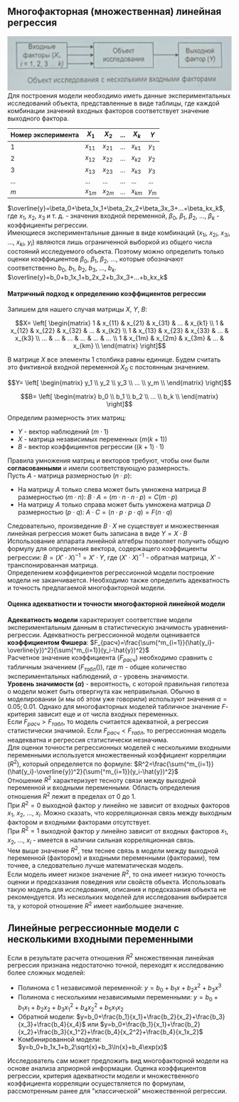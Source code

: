 ## Многофакторная (множественная) линейная регрессия
![Многофакторная линейная регрессия](../Pictures/03_01.%20Многофакторная%20линейная%20регрессия.png)  
Для построения модели необходимо иметь данные экспериментальных исследований объекта, представленные в виде таблицы, где каждой комбинации значений входных факторов соответствует значение выходного фактора.  

| Номер эксперимента | $X_1$    | $X_2$    | ... | $X_k$    | $Y$   |
| ------------------ | -------- | -------- | --- | -------- | ----- |
| 1                  | $x_{11}$ | $x_{21}$ | ... | $x_{k1}$ | $y_1$ |
| 2                  | $x_{12}$ | $x_{22}$ | ... | $x_{k2}$ | $y_2$ |
| 3                  | $x_{13}$ | $x_{23}$ | ... | $x_{k3}$ | $y_3$ |
| ...                | ...      | ...      | ... | ...      | ...   |
| $m$                | $x_{1m}$ | $x_{2m}$ | ... | $x_{km}$ | $y_m$ |
  
$\overline{y}=\beta_0+\beta_1x_1+\beta_2x_2+\beta_3x_3+...+\beta_kx_k$, где $x_1$, $x_2$, $x_3$ и т. д. - значения входной переменной, $\beta_0$, $\beta_1$, $\beta_2$, ..., $\beta_k$ - коэффициенты регрессии.  
Имеющиеся экспериментальные данные в виде комбинаций ($x_{1i}$, $x_{2i}$, $x_{3i}$, ..., $x_{ki}$, $y_i$) являются лишь ограниченной выборкой из общего числа состояний исследуемого объекта. Поэтому можно определить только оценки коэффициентов $\beta_0$, $\beta_1$, $\beta_2$, ..., которые обозначают соответственно $b_0$, $b_1$, $b_2$, $b_3$, ..., $b_k$.  
$\overline{y}=b_0+b_1x_1+b_2x_2+b_3x_3+...+b_kx_k$  
#### Матричный подход к определению коэффициентов регрессии
Запишем для нашего случая матрицы $X$, $Y$, $B$:  
```math
X=
\left[
	\begin{matrix}
	1 & x_{11} & x_{21} & x_{31} & ... & x_{k1} \\
	1 & x_{12} & x_{22} & x_{32} & ... & x_{k2} \\
	1 & x_{13} & x_{23} & x_{33} & ... & x_{k3} \\
	... & ... & ... & ... & ... & ... \\
	1 & x_{1m} & x_{2m} & x_{3m} & ... & x_{km} \\
	\end{matrix} 
\right]
```
В матрице $X$ все элементы 1 столбика равны единице. Будем считать это фиктивной входной переменной $X_0$ с постоянным значением.  
```math
Y=
\left[
	\begin{matrix}
	y_1 \\
	y_2 \\
	y_3 \\
	... \\
	y_m \\
	\end{matrix} 
\right]
```
  
```math
B=
\left[
	\begin{matrix}
	b_0 \\
	b_1 \\
	b_2 \\
	... \\
	b_k \\
	\end{matrix} 
\right]
```
Определим размерность этих матриц:
- $Y$ - вектор наблюдений ($m⋅1$)
- $X$ - матрица независимых переменных ($m(k+1)$)
- $B$ - вектор коэффициентов регрессии ($(k+1)⋅1$)
  
Правила умножения матриц и векторов требуют, чтобы они были **согласованными** и имели соответствующую размерность.  
Пусть $A$ - матрица размерностью $(n⋅p)$:
- На матрицу $A$ только слева может быть умножена матрица $B$ размерностью $(m⋅n)$: $B⋅A=(m⋅n⋅n⋅p)=C(m⋅p)$
- На матрицу $A$ только справа может быть умножена матрица $D$ размерностью $(p⋅q)$: $A⋅C=(n⋅p⋅p⋅q)=F(n⋅q)$
  
Следовательно, произведение $B⋅X$ не существует и множественная линейная регрессия может быть записана в виде $Y=X⋅B$  
Использование аппарата линейной алгебры позволяет получить общую формулу для определения вектора, содержащего коэффициенты регрессии: $B=(X'⋅X)^{-1}=X'⋅Y$, где $(X'⋅X)^{-1}$ - обратная матрица, $X'$ - транспонированная матрица.  
Определением коэффициентов регрессионной модели построение модели не заканчивается. Необходимо также определить адекватность и точность предлагаемой многофакторной модели.
#### Оценка адекватности и точности многофакторной линейной модели
**Адекватность модели** характеризует соответствие модели экспериментальным данным в статистическую значимость уравнения-регрессии. Адекватность регрессионной модели оценивается **коэффициентом Фишера**: $F_{расч}=\frac{\sum{^m_{i=1}}(\hat{y_i}-\overline{y})^2}{\sum{^m_{i=1}}(y_i-\hat{y})^2}$  
Расчетное значение коэффициента ($F_{расч}$) необходимо сравнить с табличным значением ($F_{табл}()$), где $m$ - общее количество экспериментальных наблюдений, $\alpha$ - уровень значимости.  
**Уровень значимости ($\alpha$)** - вероятность, с которой правильная гипотеза о модели может быть отвергнута как неправильная. Обычно в моделировании (и мы об этом уже говорили) используют значения $\alpha=0.05; 0.01$. Однако для многофакторных моделей табличное значение $F$-критерия зависит еще и от числа входных переменных.  
Если $F_{расч}>F_{табл}$, то модель считается адекватной, а регрессия статистически значимой. Если $F_{расч}<F_{табл}$, то регрессионная модель неадекватна и регрессия статистически незначима.  
Для оценки точности регрессионных моделей с несколькими входными переменными используется множественный коэффициент корреляции ($R^2$), который определяется по формуле: $R^2=\frac{\sum{^m_{i=1}}(\hat{y_i}-\overline{y})^2}{\sum{^m_{i=1}}(y_i-\hat{y})^2}$  
Отношение $R^2$ характеризует тесноту связи между выходной переменной и входными переменными. Область определения отношения $R^2$ лежит в пределах от 0 до 1.  
При $R^2=0$ выходной фактор $y$ линейно не зависит от входных факторов $x_1$, $x_2$, ..., $x_i$. Можно сказать, что корреляционная связь между выходным фактором и входными факторами отсутствует.  
При $R^2=1$ выходной фактор $y$ линейно зависит от входных факторов $x_1$, $x_2$, ..., $x_i$ - имеется в наличии сильная корреляционная связь.  
Чем выше значение $R^2$, тем теснее связь в модели между выходной переменной (фактором) и входными переменными (факторами), тем точнее, а следовательно лучше математическая модель.  
Если модель имеет низкое значение $R^2$, то она имеет низкую точность оценки и предсказания поведения или свойств объекта. Использовать такую модель для исследования, описания и предсказания объекта не рекомендуется. Из нескольких моделей для исследования выбирается та, у которой отношение $R^2$ имеет наибольшее значение.
## Линейные регрессионные модели с несколькими входными переменными
Если в результате расчета отношения $R^2$ множественная линейная регрессия признана недостаточно точной, переходят к исследованию более сложных моделей:
- Полинома с 1 независимой переменной: $y=b_0+b_1x+b_2x^2+b_3x^3$
- Полинома с несколькими независимыми переменными: $y=b_0+b_1x_1+b_2x_2+b_3x_1^2+b_4x_2^2+b_5x_1x_2$
- Обратной модели: $y=b_0+\frac{b_1}{x_1}+\frac{b_2}{x_2}+\frac{b_3}{x_3}+\frac{b_4}{x_4}$ или $y=b_0+\frac{b_1}{x_1}+\frac{b_2}{x_2}+\frac{b_3}{x_1^2}+\frac{b_4}{x_2^2}+\frac{b_4}{x_1x_2}$
- Комбинированной модели: $y=b_0+b_1x_1+b_2\sqrt{x}+b_3\ln{x}+b_4\exp(x)$ 
  
Исследователь сам может предложить вид многофакторной модели на основе анализа априорной информации. Оценка коэффициентов регрессии, критерия адекватности модели и множественного коэффициента корреляции осуществляется по формулам, рассмотренным ранее для "классической" множественной регрессии.